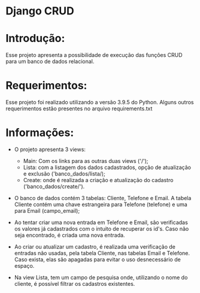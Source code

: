 # Django CRUD 

Introdução:
===========

Esse projeto apresenta a possibilidade de execução das funções CRUD para um banco de dados relacional.

Requerimentos:
==============

Esse projeto foi realizado utilizando a versão 3.9.5 do Python.
Alguns outros requerimentos estão presentes no arquivo requirements.txt

Informações:
============

+ O projeto apresenta 3 views: 
    - Main: Com os links para as outras duas views ('/');
    - Lista: com a listagem dos dados cadastrados, opção de atualização 
      e exclusão ('banco_dados/lista/); 
    - Create: onde é realizada a criação e atualização do cadastro ('banco_dados/create/').
    
+ O banco de dados contém 3 tabelas: Cliente, Telefone e Email. A tabela Cliente contém uma chave estrangeira
  para Telefone (telefone) e uma para Email (campo_email);
    
+ Ao tentar criar uma nova entrada em Telefone e Email, são verificadas os valores já cadastrados com o intuito 
  de recuperar os id's. Caso não seja encontrado, é criada uma nova entrada.
   
+ Ao criar ou atualizar um cadastro, é realizada uma verificação de entradas não usadas, pela tabela Cliente,
  nas tabelas Email e Telefone. Caso exista, elas são apagadas para evitar o uso desnecessário de espaço.
   
+ Na view Lista, tem um campo de pesquisa onde, utilizando o nome do cliente, é possível filtrar os cadastros 
  existentes.
